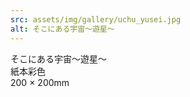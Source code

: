 ```yaml
---
src: assets/img/gallery/uchu_yusei.jpg
alt: そこにある宇宙〜遊星〜
---
```

そこにある宇宙〜遊星〜<br>
紙本彩色<br>
200 × 200mm